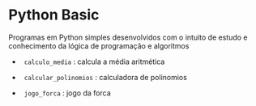 # Python Basic
Programas em Python simples desenvolvidos com o intuito de estudo e conhecimento da lógica de programação e algoritmos 

* ``` calculo_media``` : calcula a média aritmética 

* ``` calcular_polinomios``` : calculadora de polinomios

* ``` jogo_forca``` : jogo da forca
